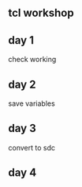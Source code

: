 ## tcl workshop
## day 1
check working 
## day 2
save variables
## day 3 
convert to sdc
## day 4

 










